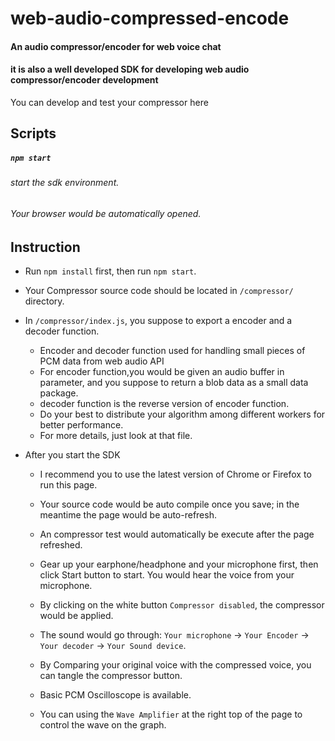 # web-audio-compressed-encode

#### An audio compressor/encoder for web voice chat

#### it is also a well developed SDK for developing web audio compressor/encoder development

You can develop and test your compressor here

## Scripts

##### `npm start`

###### start the sdk environment. 
###### Your browser would be automatically opened. 

## Instruction
* Run `npm install` first, then run `npm start`. 
* Your Compressor source code should be located in `/compressor/` directory. 
* In `/compressor/index.js`, you suppose to export a encoder and a decoder function. 
    * Encoder and decoder function used for handling small pieces of PCM data from web audio API
    * For encoder function,you would be given an audio buffer in parameter, and you suppose to return a blob data as a small data package. 
    * decoder function is the reverse version of encoder function. 
    * Do your best to distribute your algorithm among different workers for better performance. 
    * For more details, just look at that file. 

* After you start the SDK
    * I recommend you to use the latest version of Chrome or Firefox to run this page. 
    
    * Your source code would be auto compile once you save; in the meantime the page would be auto-refresh. 
   
    * An compressor test would automatically be execute after the page refreshed. 
    
    * Gear up your earphone/headphone and your microphone first, then click Start button to start. You would hear the voice from your microphone.
     
    * By clicking on the white button `Compressor disabled`, the compressor would be applied. 
    
    * The sound would go through: `Your microphone` -> `Your Encoder` -> `Your decoder` -> `Your Sound device`. 
    
    * By Comparing your original voice with the compressed voice, you can tangle the compressor button. 
    
    * Basic PCM Oscilloscope is available. 
    
    * You can using the `Wave Amplifier` at the right top of the page to control the wave on the graph. 